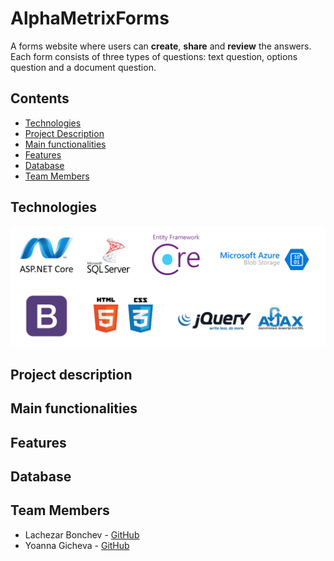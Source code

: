 # AlphaMetrixForms
A forms website where users can **create**, **share** and **review** the answers.
Each form consists of three types of questions: text question, options question and a document question.

## Contents

- [Technologies](#technologies)
- [Project Description](#project-description)
- [Main functionalities](#main-functionalities)
- [Features](#features)
- [Database](#database)
- [Team Members](#team-members)

## Technologies
![](/Images/git-technologies.png)

## Project description

## Main functionalities

## Features

## Database

## Team Members
* Lachezar Bonchev - [GitHub](https://gitlab.com/lachezar.bonchev)
* Yoanna Gicheva - [GitHub](https://gitlab.com/yoanna.gicheva)